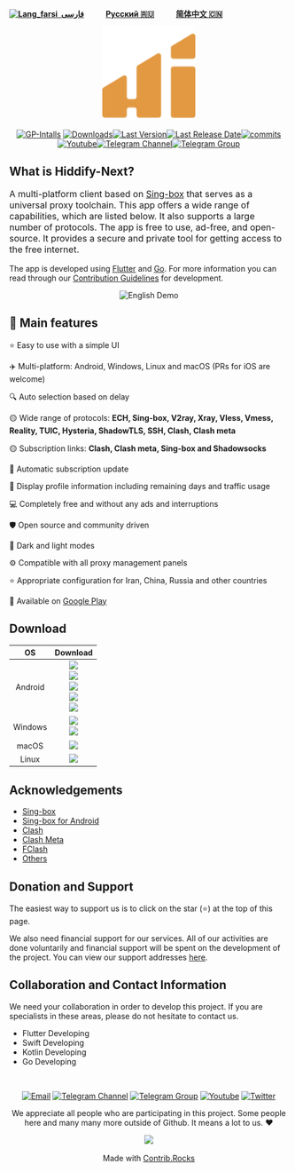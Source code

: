 <div dir="ltr">
    
[**![Lang_farsi](https://user-images.githubusercontent.com/125398461/234186932-52f1fa82-52c6-417f-8b37-08fe9250a55f.png) &nbsp;فارسی**](README_fa.md)&nbsp;&nbsp;&nbsp;&nbsp;&nbsp;&nbsp;&nbsp;&nbsp;&nbsp;&nbsp;[**Русский 🇷🇺**](README_ru.md)&nbsp;&nbsp;&nbsp;&nbsp;&nbsp;&nbsp;&nbsp;&nbsp;&nbsp;&nbsp;[**简体中文 🇨🇳**](README_cn.md)

</div>

<p align="center"><img src="assets/images/logo.svg" width="168"/></p>

<div align="center">
    
[![GP-Intalls](https://img.shields.io/endpoint?color=green&logo=google-play&logoColor=green&url=https%3A%2F%2Fplay.cuzi.workers.dev%2Fplay%3Fi%3Dapp.hiddify.com%26l%3DGoogle%2520Play%26m%3D%24shortinstalls&style=flat-square)](https://play.google.com/store/apps/details?id=app.hiddify.com) [![Downloads](https://img.shields.io/github/downloads/hiddify/hiddify-next/total?style=flat-square&logo=github)](https://github.com/hiddify/hiddify-next/releases/)[![Last Version](https://img.shields.io/github/release/hiddify/hiddify-next/all.svg?style=flat-square)](https://github.com/hiddify/hiddify-next/)[![Last Release Date](https://img.shields.io/github/release-date/hiddify/hiddify-next.svg?style=flat-square)](https://github.com/hiddify/hiddify-next/)[![commits](https://img.shields.io/github/commit-activity/m/hiddify/hiddify-next?style=flat-square)](https://github.com/hiddify/hiddify-next/)
[![Youtube](https://img.shields.io/youtube/channel/views/UCxrmeMvVryNfB4XL35lXQNg?label=Youtube&style=flat-square&logo=youtube)](https://www.youtube.com/@hiddify)[![Telegram Channel](https://img.shields.io/endpoint?label=Channel&style=flat-square&url=https%3A%2F%2Ftg.sumanjay.workers.dev%2Fhiddify&color=blue)](https://telegram.dog/hiddify)[![Telegram Group](https://img.shields.io/endpoint?color=neon&label=Support%20Group&style=flat-square&url=https%3A%2F%2Ftg.sumanjay.workers.dev%2Fhiddify_board)](https://telegram.dog/hiddify_board/5)

</div>

## What is Hiddify-Next?

<p dir="ltr" style="font-size: 16px">A multi-platform client based on <a href="https://github.com/SagerNet/sing-box">Sing-box</a> that serves as a universal proxy toolchain. This app offers a wide range of capabilities, which are listed below. It also supports a large number of protocols. The app is free to use, ad-free, and open-source. It provides a secure and private tool for getting access to the free internet. </p>

The app is developed using [Flutter](https://flutter.dev) and [Go](https://go.dev). For more information you can read through our [Contribution Guidelines](https://github.com/hiddify/hiddify-next/blob/main/CONTRIBUTING.md) for development.

<div align=center>
<img width=90% alt="English Demo" src="https://github.com/hiddify/hiddify-next/assets/125398461/ffe5346d-3404-470f-b5e0-4364e23743d2">


</div>

## 🚀 Main features

⭐ Easy to use with a simple UI

✈️ Multi-platform: Android, Windows, Linux and macOS (PRs for iOS are welcome)

🔍 Auto selection based on delay

🟡 Wide range of protocols:
**ECH, Sing-box, V2ray, Xray, Vless, Vmess, Reality, TUIC, Hysteria, ShadowTLS, SSH, Clash, Clash meta**

🟡 Subscription links:
**Clash, Clash meta, Sing-box and Shadowsocks**

🔄 Automatic subscription update

🔎 Display profile information including remaining days and traffic usage

💻 Completely free and without any ads and interruptions

🛡 Open source and community driven

🌙 Dark and light modes

⚙ Compatible with all proxy management panels

⭐ Appropriate configuration for Iran, China, Russia and other countries

📱 Available on [Google Play](https://play.google.com/store/apps/details?id=app.hiddify.com)

## Download

<div align=left>
<table>
    <thead align=center>
        <tr>
            <th>OS</th>
            <th>Download</th>
        </tr>
    </thead>
    <tbody align=center>
        <tr>
        <td>Android</td><td>
            <a href="https://play.google.com/store/apps/details?id=app.hiddify.com"><img width=150px src="https://github.com/hiddify/hiddify-next/blob/main/docs/google-play-badge.png"></a><br>
            <a href="https://github.com/hiddify/hiddify-next/releases/latest/download/hiddify-android-universal.apk"><img src="https://img.shields.io/badge/APK-Universal-044d29.svg?logo=github"></a><br>
            <a href="https://github.com/hiddify/hiddify-next/releases/latest/download/hiddify-android-arm64.apk"><img src="https://img.shields.io/badge/APK-ArmV8-168039.svg?logo=github"></a><br>
            <a href="https://github.com/hiddify/hiddify-next/releases/latest/download/hiddify-android-arm7.apk"><img src="https://img.shields.io/badge/APK-ArmV7-45bf55.svg?logo=github"></a><br>
            <a href="https://github.com/hiddify/hiddify-next/releases/latest/download/hiddify-android-x86_64.apk"><img src="https://img.shields.io/badge/APK-x86_64-96ed89.svg?logo=github"></a>
        </td>
        </tr>
        <tr>
            <td>Windows</td>
            <td><a href="https://github.com/hiddify/hiddify-next/releases/latest/download/hiddify-windows-x64-setup.zip"><img src="https://img.shields.io/badge/Setup-x64-0078d7.svg?logo=github"></a><br>
            <a href="https://github.com/hiddify/hiddify-next/releases/latest/download/hiddify-windows-x64-portable.zip"><img src="https://img.shields.io/badge/Portable-x64-2d7d9a.svg?logo=github"></a>
        </td>
        </tr>
        <tr>
            <td>macOS</td>
            <td><a href="https://github.com/hiddify/hiddify-next/releases/latest/download/hiddify-macos-universal.zip"><img src="https://img.shields.io/badge/DMG-Universal-ea005e.svg?logo=github"></a></td>
        </tr>
        <tr>
            <td>Linux</td>
            <td><a href="https://github.com/hiddify/hiddify-next/releases/latest/download/hiddify-linux-x64.zip"><img src="https://img.shields.io/badge/AppImage-amd64-f84e29.svg?logo=github"> </a></td>
        </tr>
    </tbody>
</table>


</div>

## Acknowledgements

- [Sing-box](https://github.com/SagerNet/sing-box)
- [Sing-box for Android](https://github.com/SagerNet/sing-box-for-android)
- [Clash](https://github.com/Dreamacro/clash)
- [Clash Meta](https://github.com/MetaCubeX/Clash.Meta)
- [FClash](https://github.com/Fclash/Fclash)
- [Others](./pubspec.yaml)

## Donation and Support

The easiest way to support us is to click on the star (⭐) at the top of this page.

We also need financial support for our services. All of our activities are done voluntarily and financial support will be spent on the development of the project. You can view our support addresses [here](https://github.com/hiddify/hiddify-server/wiki/support).

## Collaboration and Contact Information

We need your collaboration in order to develop this project. If you are specialists in these areas, please do not hesitate to contact us.

- Flutter Developing
- Swift Developing
- Kotlin Developing
- Go Developing
<div align=center>

<br>

[![Email](https://img.shields.io/badge/Email-contribute@hiddify.com-005FF9?style=flat-square&logo=mail.ru)](mailto:contribute@hiddify.com)
[![Telegram Channel](https://img.shields.io/endpoint?label=Channel&style=flat-square&url=https%3A%2F%2Ftg.sumanjay.workers.dev%2Fhiddify&color=blue)](https://telegram.dog/hiddify)
[![Telegram Group](https://img.shields.io/endpoint?color=neon&label=Support%20Group&style=flat-square&url=https%3A%2F%2Ftg.sumanjay.workers.dev%2Fhiddify_board)](https://telegram.dog/hiddify_board)
[![Youtube](https://img.shields.io/youtube/channel/views/UCxrmeMvVryNfB4XL35lXQNg?label=Youtube&style=flat-square&logo=youtube)](https://www.youtube.com/@hiddify)
[![Twitter](https://img.shields.io/twitter/follow/hiddify_com?color=%231DA1F2&logo=twitter&logoColor=1DA1F2&style=flat-square)](https://twitter.com/intent/follow?screen_name=hiddify_com)

</div>

<p align=center>
 We appreciate all people who are participating in this project. Some people here and many many more outside of Github. It means a lot to us. ♥
 </p>
 
<p align=center> 
<a href="https://github.com/hiddify/hiddify-next/graphs/contributors">
  <img src="https://contrib.rocks/image?repo=hiddify/hiddify-next" />
</a>
</p>
<p align=center>
 Made with <a rel="" target="_blank" href="https://contrib.rocks">Contrib.Rocks</a> 
</p>
